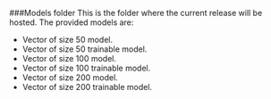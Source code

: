 ###Models folder
This is the folder where the current release will be hosted.
The provided models are:
- Vector of size 50 model.
- Vector of size 50 trainable model. 
- Vector of size 100 model.
- Vector of size 100 trainable model.
- Vector of size 200 model.
- Vector of size 200 trainable model.